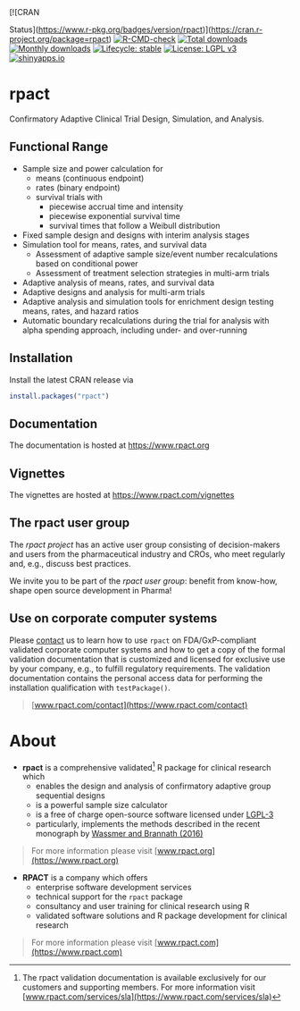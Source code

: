 <!-- badges: start --> [![CRAN
Status](https://www.r-pkg.org/badges/version/rpact)](https://cran.r-project.org/package=rpact)
[![R-CMD-check](https://github.com/rpact-com/rpact/actions/workflows/R-CMD-check.yaml/badge.svg)](https://github.com/rpact-com/rpact/actions/workflows/R-CMD-check.yaml)
[![Total
downloads](https://cranlogs.r-pkg.org/badges/grand-total/rpact?color=blue)](https://CRAN.R-project.org/package=rpact)
[![Monthly
downloads](https://cranlogs.r-pkg.org/badges/rpact?color=blue)](https://CRAN.R-project.org/package=rpact)
[![Lifecycle:
stable](https://img.shields.io/badge/lifecycle-stable-brightgreen.svg)](https://lifecycle.r-lib.org/articles/stages.html#stable)
[![License: LGPL
v3](https://img.shields.io/badge/License-LGPL_v3-blue.svg)](https://www.gnu.org/licenses/lgpl-3.0)
[![shinyapps.io](https://img.shields.io/badge/Shiny-shinyapps.io-blue?style=flat&labelColor=white&logo=RStudio&logoColor=blue)](https://rpact.shinyapps.io/public/)
<!-- badges: end -->

# rpact

Confirmatory Adaptive Clinical Trial Design, Simulation, and Analysis.

## Functional Range

-   Sample size and power calculation for
    -   means (continuous endpoint)
    -   rates (binary endpoint)
    -   survival trials with
        -   piecewise accrual time and intensity
        -   piecewise exponential survival time
        -   survival times that follow a Weibull distribution
-   Fixed sample design and designs with interim analysis stages
-   Simulation tool for means, rates, and survival data
    -   Assessment of adaptive sample size/event number recalculations
        based on conditional power
    -   Assessment of treatment selection strategies in multi-arm trials
-   Adaptive analysis of means, rates, and survival data
-   Adaptive designs and analysis for multi-arm trials
-   Adaptive analysis and simulation tools for enrichment design testing
    means, rates, and hazard ratios
-   Automatic boundary recalculations during the trial for analysis with
    alpha spending approach, including under- and over-running

## Installation

Install the latest CRAN release via

``` r
install.packages("rpact")
```

## Documentation

The documentation is hosted at <https://www.rpact.org>

## Vignettes

The vignettes are hosted at <https://www.rpact.com/vignettes>

## The rpact user group

The *rpact project* has an active user group consisting of
decision-makers and users from the pharmaceutical industry and CROs, who
meet regularly and, e.g., discuss best practices.

We invite you to be part of the *rpact user group*: benefit from
know-how, shape open source development in Pharma!

## Use on corporate computer systems

Please [contact](https://www.rpact.com/contact) us to learn how to use
`rpact` on FDA/GxP-compliant validated corporate computer systems and
how to get a copy of the formal validation documentation that is
customized and licensed for exclusive use by your company, e.g., to
fulfill regulatory requirements. The validation documentation contains
the personal access data for performing the installation qualification
with `testPackage()`.

> [www.rpact.com/contact](https://www.rpact.com/contact)

# About

-   **rpact** is a comprehensive validated[^1] R package for clinical
    research which
    -   enables the design and analysis of confirmatory adaptive group
        sequential designs
    -   is a powerful sample size calculator
    -   is a free of charge open-source software licensed under
        [LGPL-3](https://cran.r-project.org/web/licenses/LGPL-3)
    -   particularly, implements the methods described in the recent
        monograph by [Wassmer and Brannath
        (2016)](https://doi.org/10.1007%2F978-3-319-32562-0)

> For more information please visit
> [www.rpact.org](https://www.rpact.org)

-   **RPACT** is a company which offers
    -   enterprise software development services
    -   technical support for the `rpact` package
    -   consultancy and user training for clinical research using R
    -   validated software solutions and R package development for
        clinical research

> For more information please visit
> [www.rpact.com](https://www.rpact.com)

[^1]: The rpact validation documentation is available exclusively for
    our customers and supporting members. For more information visit
    [www.rpact.com/services/sla](https://www.rpact.com/services/sla)
